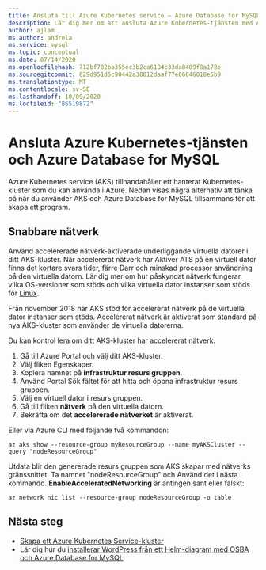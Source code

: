 ```yaml
---
title: Ansluta till Azure Kubernetes service – Azure Database for MySQL
description: Lär dig mer om att ansluta Azure Kubernetes-tjänsten med Azure Database for MySQL
author: ajlam
ms.author: andrela
ms.service: mysql
ms.topic: conceptual
ms.date: 07/14/2020
ms.openlocfilehash: 712bf702ba355ec3b2ca6184c33da8489f8a178e
ms.sourcegitcommit: 829d951d5c90442a38012daaf77e86046018e5b9
ms.translationtype: MT
ms.contentlocale: sv-SE
ms.lasthandoff: 10/09/2020
ms.locfileid: "86519872"
---
```

# <a name="connecting-azure-kubernetes-service-and-azure-database-for-mysql"></a>Ansluta Azure Kubernetes-tjänsten och Azure Database for MySQL

Azure Kubernetes service (AKS) tillhandahåller ett hanterat Kubernetes-kluster som du kan använda i Azure. Nedan visas några alternativ att tänka på när du använder AKS och Azure Database for MySQL tillsammans för att skapa ett program.


## <a name="accelerated-networking"></a>Snabbare nätverk
Använd accelererade nätverk-aktiverade underliggande virtuella datorer i ditt AKS-kluster. När accelererat nätverk har Aktiver ATS på en virtuell dator finns det kortare svars tider, färre Darr och minskad processor användning på den virtuella datorn. Lär dig mer om hur påskyndat nätverk fungerar, vilka OS-versioner som stöds och vilka virtuella dator instanser som stöds för [Linux](../virtual-network/create-vm-accelerated-networking-cli.md).

Från november 2018 har AKS stöd för accelererat nätverk på de virtuella dator instanser som stöds. Accelererat nätverk är aktiverat som standard på nya AKS-kluster som använder de virtuella datorerna.

Du kan kontrol lera om ditt AKS-kluster har accelererat nätverk:
1. Gå till Azure Portal och välj ditt AKS-kluster.
2. Välj fliken Egenskaper.
3. Kopiera namnet på **infrastruktur resurs gruppen**.
4. Använd Portal Sök fältet för att hitta och öppna infrastruktur resurs gruppen.
5. Välj en virtuell dator i resurs gruppen.
6. Gå till fliken **nätverk** på den virtuella datorn.
7. Bekräfta om det **accelererade nätverket** är aktiverat.

Eller via Azure CLI med följande två kommandon:
```azurecli
az aks show --resource-group myResourceGroup --name myAKSCluster --query "nodeResourceGroup"
```
Utdata blir den genererade resurs gruppen som AKS skapar med nätverks gränssnittet. Ta namnet "nodeResourceGroup" och Använd det i nästa kommando. **EnableAcceleratedNetworking** är antingen sant eller falskt:
```azurecli
az network nic list --resource-group nodeResourceGroup -o table
```


## <a name="next-steps"></a>Nästa steg
- [Skapa ett Azure Kubernetes Service-kluster](../aks/kubernetes-walkthrough.md)
- Lär dig hur du [installerar WordPress från ett Helm-diagram med OSBA och Azure Database for MySQL](../aks/integrate-azure.md)
